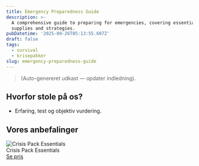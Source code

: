 ```yaml
---
title: Emergency Preparedness Guide
description: >-
  A comprehensive guide to preparing for emergencies, covering essential
  supplies and strategies.
pubDatetime: '2025-09-26T05:13:55.607Z'
draft: false
tags:
  - survival
  - krisepakker
slug: emergency-preparedness-guide
---
```

> (Auto-genereret udkast — opdater indledning).

## Hvorfor stole på os?
- Erfaring, test og objektiv vurdering.

## Vores anbefalinger


<!-- Auto: Affiliate-kort fra Products/SKUs -->

<div class="aff-card"><img src="abstract_15.png (https://v5.airtableusercontent.com/v3/u/45/45/1758873600000/KZ0niBkGZ5QZxLUTISxyTg/E9tH2-Pzlx15QtS41-CfboBCR-sSHzUA1NwkTKQtXZVRF5TKtqxcxAKQf--nlyJH7hldun3B_AcFCumpKiO2GXp4i7gonxO2aFqRgNJnE5DI-jhGucfGeUilAq7kVKgCXbmEXI9P78LOqhCDd3LvGI0UkZE5ZT51Eiy6M1aO4cw/bcPClVSAUQY7_ed49IsrXPuRVgM1NZxiwugSMiLYfqo)" alt="Crisis Pack Essentials" class="aff-card__img" /><div class="aff-card__meta"><div class="aff-card__title">Crisis Pack Essentials</div><a class="aff-btn" href="https://affiliate.homeessentialsee62.com/deal789?utm_source=klartilalt&utm_medium=affiliate&subid=emergency-preparedness-guide-2025-09-26" rel="sponsored nofollow noopener" target="_blank">Se pris</a></div></div>

